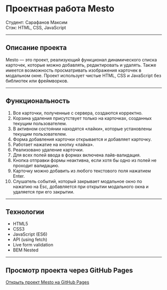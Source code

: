 # Проектная работа Mesto

Студент: Сарафанов Максим  
Стэк: HTML, CSS, JavaScript  

---

## Описание проекта

Mesto — это проект, реализующий функционал динамического списка карточек, которые можно добавлять, редактировать и удалять. Также имеется возможность просматривать изображения карточек в модальном окне. Проект использует чистые HTML, CSS и JavaScript без библиотек или фреймворков.

---

## Функциональность

1. Все карточки, полученные с сервера, создаются корректно.
2. Корзина удаления присутствует только на карточках, созданных текущим пользователем.
3. В активном состоянии находятся «лайки», которые установлены текущим пользователем.
4. Форма добавления карточки открывается и добавляет карточку.
5. Работает нажатие на кнопку «лайка».
6. Реализовано удаление карточки.
7. Для всех полей ввода в формах включена лайв-валидация.
8. Кнопка отправки формы неактивна, если хотя бы одно из полей не проходит валидацию.
9. Карточку можно добавить из любого текстового поля нажатием Enter.
10. Слушатель событий, который закрывает модальное окно по нажатию на Esc, добавляется при открытии модального окна и удаляется при его закрытии.

---

## Технологии

- HTML5
- CSS3
- JavaScript (ES6)
- API (using fetch)
- Live form validation
- BEM Nested


---

## Просмотр проекта через GitHub Pages

[Открыть проект Mesto на GitHub Pages](https://pybigboy.github.io/mesto-project/)